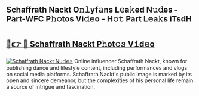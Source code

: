 ## Schaffrath Nackt O𝚗𝚕yf𝚊ns L𝚎a𝚔ed N𝚞𝚍es - Part-WFC P𝚑𝚘tos Vi𝚍𝚎o - H𝚘𝚝 Part L𝚎a𝚔s iTsdH

# <h2><a href="http://kfajmu.oniu.top/?m=Schaffrath+Nackt">🔗👉 🔴 Schaffrath Nackt P𝚑ot𝚘𝚜 V𝚒d𝚎o</a></h2>

[![Schaffrath Nackt Nu𝚍e𝚜](https://i.imgur.com/0qMVB7G.gif)](http://kfajmu.oniu.top/?m=Schaffrath+Nackt)
Online influencer Schaffrath Nackt, known for publishing dance and lifestyle content, including performances and vlogs on social media platforms. Schaffrath Nackt's public image is marked by its open and sincere demeanor, but the complexities of his personal life remain a source of intrigue and fascination.  
